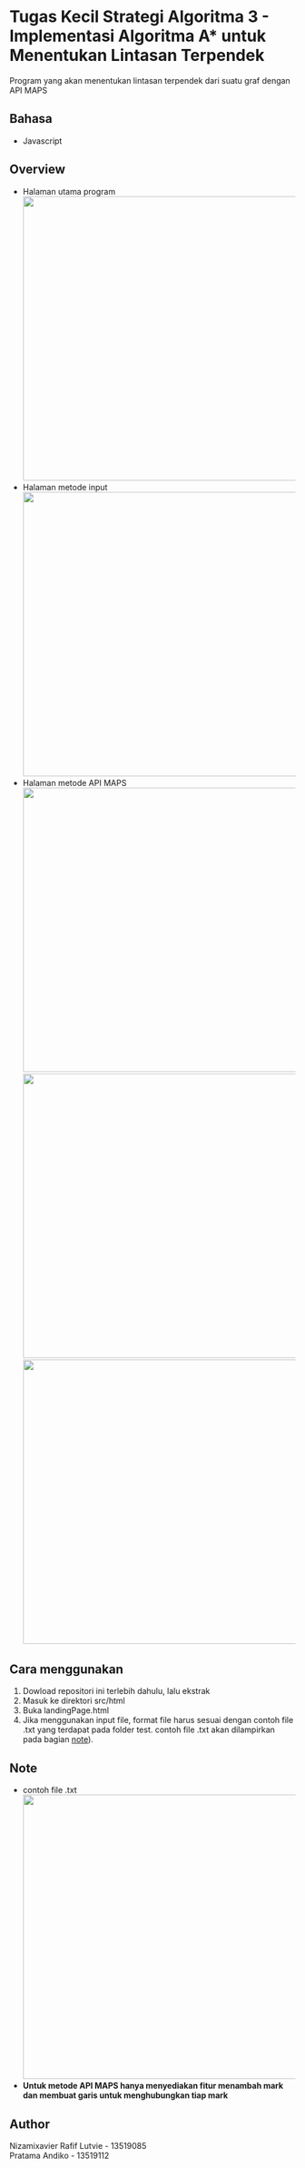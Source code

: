 # Tugas Kecil Strategi Algoritma 3 - Implementasi Algoritma A* untuk Menentukan Lintasan Terpendek
Program yang akan menentukan lintasan terpendek dari suatu graf dengan API MAPS

## Bahasa
  * Javascript
## Overview
  - Halaman utama program <br />
    <img src="https://user-images.githubusercontent.com/63132659/113736884-b3250a80-9727-11eb-8b32-c35c391e6892.jpg" width="500">
  - Halaman metode input<br />
    <img src="https://user-images.githubusercontent.com/63132659/113736890-b4eece00-9727-11eb-983b-1d47d4617e2a.jpg" width="500">
  - Halaman metode API MAPS<br />
    <img src="https://user-images.githubusercontent.com/63132659/113736922-bae4af00-9727-11eb-9b89-71eb18365713.jpg" width="500"><br />
    <img src="https://user-images.githubusercontent.com/63132659/113736949-c0da9000-9727-11eb-9229-abbe666d0b50.jpg" width="500"><br />
    <img src="https://user-images.githubusercontent.com/63132659/113736972-c8019e00-9727-11eb-8693-81422cadd548.jpg" width="500"><br />

## Cara menggunakan
1. Dowload repositori ini terlebih dahulu, lalu ekstrak
2. Masuk ke direktori src/html
3. Buka landingPage.html
4. Jika menggunakan input file, format file harus sesuai dengan contoh file .txt yang terdapat pada folder test. contoh file .txt akan dilampirkan pada bagian [note][note]).

## Note
- contoh file .txt<br />
<img src="https://user-images.githubusercontent.com/63132659/113728981-c7193e00-9720-11eb-9916-2ca696910c00.jpg" width="500"><br />
- __Untuk metode API MAPS hanya menyediakan fitur menambah mark dan membuat garis untuk menghubungkan tiap mark__

## Author
  Nizamixavier Rafif Lutvie - 13519085<br />
  Pratama Andiko - 13519112
  
  
[note]: https://github.com/pratamaandiko/TucilStima2-luluscepat/blob/main/README.md#note
